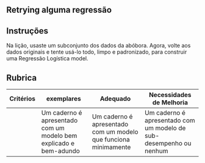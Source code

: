 ## Retrying alguma regressão

## Instruções 

Na lição, usaste um subconjunto dos dados da abóbora. Agora, volte aos dados originais e tente usá-lo todo, limpo e padronizado, para construir uma Regressão Logística model.

## Rubrica

|  Critérios                     |   exemplares                          | Adequado                     | Necessidades de Melhoria          |
| -------- | ----------------------------------------------------------------------- | ------------------------------------------------------------ | ----------------------------------------------------------- |
|          | Um caderno é apresentado com um modelo bem explicado e bem-adundo | Um caderno é apresentado com um modelo que funciona minimamente | Um caderno é apresentado com um modelo de sub-desempenho ou nenhum|
